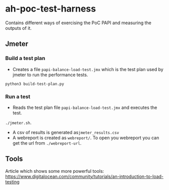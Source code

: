 # ah-poc-test-harness

Contains different ways of exercising the PoC PAPI and measuring the outputs of it.

## Jmeter

### Build a test plan

- Creates a file `papi-balance-load-test.jmx` which is the test plan used by
jmeter to run the performance tests.

`python3 build-test-plan.py`

### Run a test

- Reads the test plan file `papi-balance-load-test.jmx` and executes the test.

`./jmeter.sh`.

- A csv of results is generated as`jmeter_results.csv`
- A webreport is created as `webreport/`. To open you webreport you can get the url from `./webreport-url`.

## Tools

Article which shows some more powerful tools: https://www.digitalocean.com/community/tutorials/an-introduction-to-load-testing

